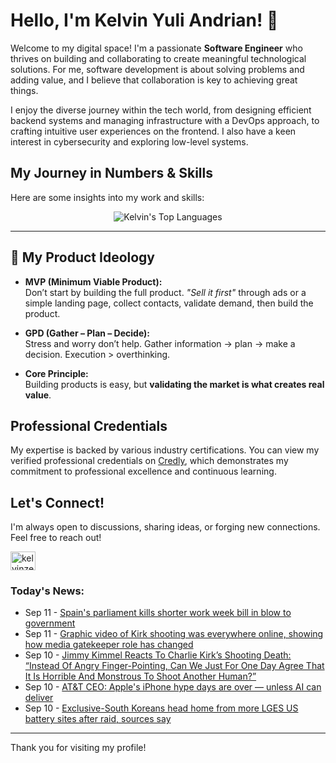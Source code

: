 # Hello, I'm Kelvin Yuli Andrian! 👋

Welcome to my digital space! I'm a passionate **Software Engineer** who thrives on building and collaborating to create meaningful technological solutions. For me, software development is about solving problems and adding value, and I believe that collaboration is key to achieving great things.

I enjoy the diverse journey within the tech world, from designing efficient backend systems and managing infrastructure with a DevOps approach, to crafting intuitive user experiences on the frontend. I also have a keen interest in cybersecurity and exploring low-level systems.

## My Journey in Numbers & Skills

Here are some insights into my work and skills:

<p align="center">
  <img src="https://github-readme-stats.vercel.app/api/top-langs/?username=kelvinzer0&layout=compact&theme=radical" alt="Kelvin's Top Languages" />
</p>

---

## 🚀 My Product Ideology

- **MVP (Minimum Viable Product):**  
  Don’t start by building the full product. *"Sell it first"* through ads or a simple landing page, collect contacts, validate demand, then build the product.

- **GPD (Gather – Plan – Decide):**  
  Stress and worry don’t help. Gather information → plan → make a decision. Execution > overthinking.

- **Core Principle:**  
  Building products is easy, but **validating the market is what creates real value**.

## Professional Credentials

My expertise is backed by various industry certifications. You can view my verified professional credentials on [Credly](https://www.credly.com/users/kelvin-yuli-andrian/badges), which demonstrates my commitment to professional excellence and continuous learning.

## Let's Connect!

I'm always open to discussions, sharing ideas, or forging new connections. Feel free to reach out!

<p align="left">
    <a href="https://linkedin.com/in/kelvinzero" target="blank"><img align="center" src="https://cdn.jsdelivr.net/npm/simple-icons@3.0.1/icons/linkedin.svg" alt="kelvinzero" height="30" width="40" /></a>
</p>

### Today's News:

<!-- feed start -->
- Sep 11 - [Spain's parliament kills shorter work week bill in blow to government](https://www.yahoo.com/news/articles/spains-parliament-kills-shorter-week-062514814.html)
- Sep 11 - [Graphic video of Kirk shooting was everywhere online, showing how media gatekeeper role has changed](https://www.yahoo.com/news/articles/graphic-video-kirk-shooting-everywhere-005739866.html)
- Sep 10 - [Jimmy Kimmel Reacts To Charlie Kirk’s Shooting Death: “Instead Of Angry Finger-Pointing, Can We Just For One Day Agree That It Is Horrible And Monstrous To Shoot Another Human?”](https://www.yahoo.com/news/articles/jimmy-kimmel-reacts-charlie-kirk-224701755.html)
- Sep 10 - [AT&T CEO: Apple's iPhone hype days are over —  unless AI can deliver](https://finance.yahoo.com/news/att-ceo-apples-iphone-hype-days-are-over--unless-ai-can-deliver-212653611.html)
- Sep 10 - [Exclusive-South Koreans head home from more LGES US battery sites after raid, sources say](https://finance.yahoo.com/news/exclusive-south-koreans-head-home-195057912.html)
<!-- feed end -->

---

Thank you for visiting my profile!

